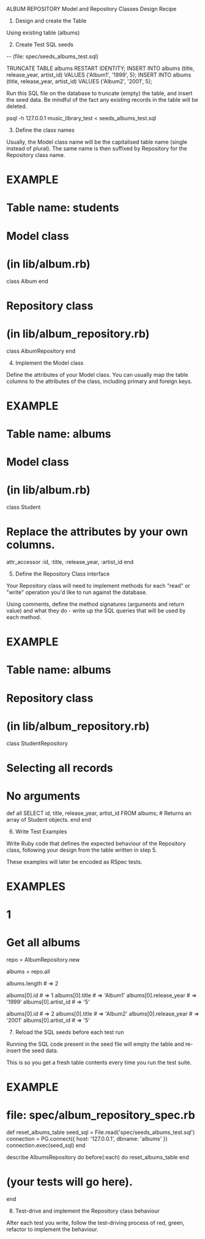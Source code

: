 ALBUM REPOSITORY Model and Repository Classes Design Recipe

1. Design and create the Table

Using existing table (albums)

2. Create Test SQL seeds

-- (file: spec/seeds_albums_test.sql)

TRUNCATE TABLE albums RESTART IDENTITY;
INSERT INTO albums (title, release_year, artist_id) VALUES ('Album1', '1999', 5);
INSERT INTO albums (title, release_year, artist_id) VALUES ('Album2', '2001', 5);

Run this SQL file on the database to truncate (empty) the table, and insert the seed data. Be mindful of the fact any existing records in the table will be deleted.

psql -h 127.0.0.1 music_library_test < seeds_albums_test.sql

3. Define the class names

Usually, the Model class name will be the capitalised table name (single instead of plural). The same name is then suffixed by Repository for the Repository class name.

# EXAMPLE
# Table name: students

# Model class
# (in lib/album.rb)
class Album
end

# Repository class
# (in lib/album_repository.rb)
class AlbumRepository
end

4. Implement the Model class

Define the attributes of your Model class. You can usually map the table columns to the attributes of the class, including primary and foreign keys.

# EXAMPLE
# Table name: albums

# Model class
# (in lib/album.rb)

class Student

  # Replace the attributes by your own columns.
  attr_accessor :id, :title, :release_year, :artist_id
end

5. Define the Repository Class interface

Your Repository class will need to implement methods for each "read" or "write" operation you'd like to run against the database.

Using comments, define the method signatures (arguments and return value) and what they do - write up the SQL queries that will be used by each method.

# EXAMPLE
# Table name: albums

# Repository class
# (in lib/album_repository.rb)

class StudentRepository

  # Selecting all records
  # No arguments
  def all
    SELECT id, title, release_year, artist_id FROM albums;
    # Returns an array of Student objects.
  end
end

6. Write Test Examples

Write Ruby code that defines the expected behaviour of the Repository class, following your design from the table written in step 5.

These examples will later be encoded as RSpec tests.

# EXAMPLES

# 1
# Get all albums

repo = AlbumRepository.new

albums = repo.all

albums.length # =>  2

albums[0].id # =>  1
albums[0].title # =>  'Album1'
albums[0].release_year # =>  '1999'
albums[0].artist_id # =>  '5'

albums[0].id # =>  2
albums[0].title # =>  'Album2'
albums[0].release_year # =>  '2001'
albums[0].artist_id # =>  '5'

7. Reload the SQL seeds before each test run

Running the SQL code present in the seed file will empty the table and re-insert the seed data.

This is so you get a fresh table contents every time you run the test suite.

# EXAMPLE

# file: spec/album_repository_spec.rb

def reset_albums_table
  seed_sql = File.read('spec/seeds_albums_test.sql')
  connection = PG.connect({ host: '127.0.0.1', dbname: 'albums' })
  connection.exec(seed_sql)
end

describe AlbumsRepository do
  before(:each) do 
    reset_albums_table
  end

  # (your tests will go here).
end

8. Test-drive and implement the Repository class behaviour

After each test you write, follow the test-driving process of red, green, refactor to implement the behaviour.